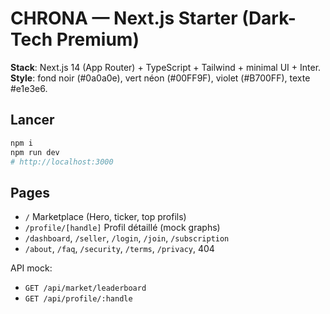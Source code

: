 # CHRONA — Next.js Starter (Dark-Tech Premium)

**Stack**: Next.js 14 (App Router) + TypeScript + Tailwind + minimal UI + Inter.
**Style**: fond noir (#0a0a0e), vert néon (#00FF9F), violet (#B700FF), texte #e1e3e6.

## Lancer
```bash
npm i
npm run dev
# http://localhost:3000
```
## Pages
- `/` Marketplace (Hero, ticker, top profils)
- `/profile/[handle]` Profil détaillé (mock graphs)
- `/dashboard`, `/seller`, `/login`, `/join`, `/subscription` 
- `/about`, `/faq`, `/security`, `/terms`, `/privacy`, 404

API mock:
- `GET /api/market/leaderboard`
- `GET /api/profile/:handle`

